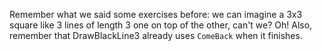 Remember what we said some exercises before: we can imagine a 3x3 square like 3 lines of length 3 one on top of the other, can't we?
Oh! Also, remember that DrawBlackLine3 already uses `ComeBack` when it finishes. 